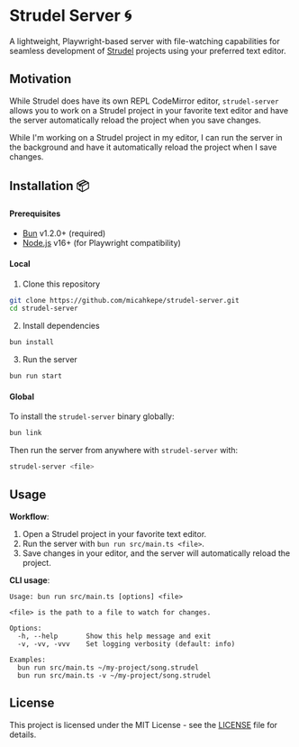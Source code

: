 # Strudel Server 🌀

A lightweight, Playwright-based server with file-watching capabilities for
seamless development of [Strudel](https://strudel.cc/) projects using your
preferred text editor.

<!-- ![GIF of Strudel Server in action](./images/demo.gif) -->

## Motivation

While Strudel does have its own REPL CodeMirror editor, `strudel-server` allows
you to work on a Strudel project in your favorite text editor and have the
server automatically reload the project when you save changes.

While I'm working on a Strudel project in my editor, I can run the server in the
background and have it automatically reload the project when I save changes.

## Installation 📦

#### Prerequisites

- [Bun](https://bun.sh/install) v1.2.0+ (required)
- [Node.js](https://nodejs.org/en/download/) v16+ (for Playwright compatibility)

#### Local

1. Clone this repository

```bash
git clone https://github.com/micahkepe/strudel-server.git
cd strudel-server
```

2. Install dependencies

```bash
bun install
```

3. Run the server

```bash
bun run start
```

#### Global

To install the `strudel-server` binary globally:

```bash
bun link
```

Then run the server from anywhere with `strudel-server` with:

```bash
strudel-server <file>
```

## Usage

**Workflow**:

1. Open a Strudel project in your favorite text editor.
2. Run the server with `bun run src/main.ts <file>`.
3. Save changes in your editor, and the server will automatically reload the
   project.

**CLI usage**:

```
Usage: bun run src/main.ts [options] <file>

<file> is the path to a file to watch for changes.

Options:
  -h, --help       Show this help message and exit
  -v, -vv, -vvv    Set logging verbosity (default: info)

Examples:
  bun run src/main.ts ~/my-project/song.strudel
  bun run src/main.ts -v ~/my-project/song.strudel
```

## License

This project is licensed under the MIT License - see the [LICENSE](LICENSE) file
for details.
